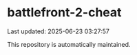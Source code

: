 # battlefront-2-cheat

Last updated: 2025-06-23 03:27:57

This repository is automatically maintained.
